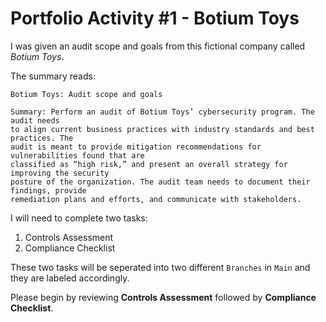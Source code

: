 # Portfolio Activity #1 - Botium Toys

I was given an audit scope and goals from this fictional company called *Botium Toys*.  

The summary reads: 
```
Botium Toys: Audit scope and goals

Summary: Perform an audit of Botium Toys’ cybersecurity program. The audit needs
to align current business practices with industry standards and best practices. The
audit is meant to provide mitigation recommendations for vulnerabilities found that are
classified as “high risk,” and present an overall strategy for improving the security
posture of the organization. The audit team needs to document their findings, provide
remediation plans and efforts, and communicate with stakeholders.
```

I will need to complete two tasks:  
   1. Controls Assessment
   2. Compliance Checklist

These two tasks will be seperated into two different `Branches` in `Main` and they are labeled accordingly.  

Please begin by reviewing **Controls Assessment** followed by **Compliance Checklist**.  


